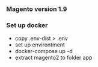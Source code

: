 ### Magento version 1.9
### Set up docker
- copy .env-dist > .env
- set up environtment
- docker-compose up -d
- extract magento2 to folder app
